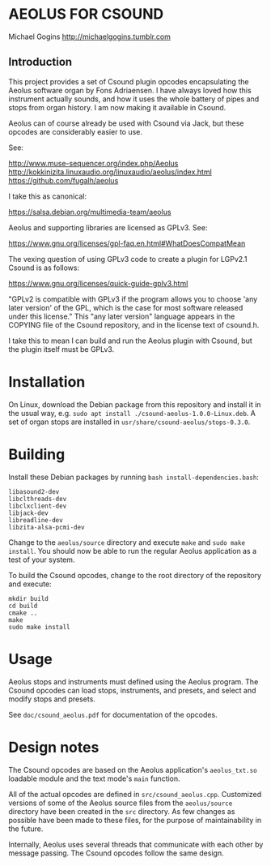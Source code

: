 # AEOLUS FOR CSOUND

Michael Gogins
http://michaelgogins.tumblr.com

## Introduction

This project provides a set of Csound plugin opcodes encapsulating the 
Aeolus software organ by Fons Adriaensen. I have always loved how this 
instrument actually sounds, and how it uses the whole battery of pipes and 
stops from organ history. I am now making it available in Csound.

Aeolus can of course already be used with Csound via Jack, but these 
opcodes are considerably easier to use.

See:

http://www.muse-sequencer.org/index.php/Aeolus
http://kokkinizita.linuxaudio.org/linuxaudio/aeolus/index.html
https://github.com/fugalh/aeolus

I take this as canonical:

https://salsa.debian.org/multimedia-team/aeolus

Aeolus and supporting libraries are licensed as GPLv3. See:

https://www.gnu.org/licenses/gpl-faq.en.html#WhatDoesCompatMean

The vexing question of using GPLv3 code to create a plugin for LGPv2.1 Csound 
is as follows:

https://www.gnu.org/licenses/quick-guide-gplv3.html

"GPLv2 is compatible with GPLv3 if the program allows you to choose 'any later 
version' of the GPL, which is the case for most software released under this 
license." This "any later version" language appears in the COPYING file of the 
Csound repository, and in the license text of csound.h.

I take this to mean I can build and run the Aeolus plugin with Csound, but the 
plugin itself must be GPLv3. 

# Installation

On Linux, download the Debian package from this repository and install it in 
the usual way, e.g. `sudo apt install ./csound-aeolus-1.0.0-Linux.deb`. A 
set of organ stops are installed in `usr/share/csound-aeolus/stops-0.3.0`.

# Building

Install these Debian packages by running `bash install-dependencies.bash`:
```
libasound2-dev
libclthreads-dev
libclxclient-dev
libjack-dev
libreadline-dev
libzita-alsa-pcmi-dev
```
Change to the `aeolus/source` directory and execute `make` and `sudo make 
install`. You should now be able to run the regular Aeolus application as a 
test of your system.

To build the Csound opcodes, change to the root directory of the repository
and execute:
```
mkdir build
cd build
cmake ..
make
sudo make install
```

# Usage

Aeolus stops and instruments must defined using the Aeolus program. The Csound 
opcodes can load stops, instruments, and presets, and select and modify stops 
and presets.

See `doc/csound_aeolus.pdf` for documentation of the opcodes.

# Design notes

The Csound opcodes are based on the Aeolus application's `aeolus_txt.so`
loadable module and the text mode's `main` function.

All of the actual opcodes are defined in `src/csound_aeolus.cpp`.
Customized versions of some of the Aeolus source files from the 
`aeolus/source` directory have been created in the `src` directory. As few 
changes as possible have been made to these files, for the purpose of 
maintainability in the future.

Internally, Aeolus uses several threads that communicate with each other by 
message passing. The Csound opcodes follow the same design.







